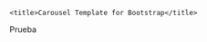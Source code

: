 <!DOCTYPE html>
<html lang="en">
  <head>

    <title>Carousel Template for Bootstrap</title>
	
  </head>
<!-- NAVBAR
================================================== -->
  <body>
    Prueba
  </body>
</html>
